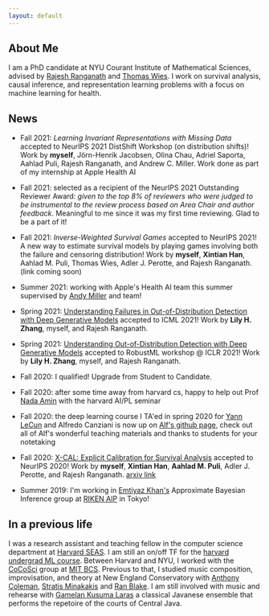 ```yaml
---
layout: default
---
```


## About Me

I am a PhD candidate at NYU Courant Institute of Mathematical Sciences,
advised by [Rajesh Ranganath](https://cims.nyu.edu/~rajeshr/) and 
[Thomas Wies](https://cs.nyu.edu/wies/). I work on survival analysis, 
causal inference, and representation learning problems with a focus on machine learning for health.


## News

* Fall 2021: *Learning Invariant Representations with Missing Data* accepted to NeurIPS 2021 DistShift Workshop (on distribution shifts)!
Work by **myself**, Jörn-Henrik Jacobsen, Olina Chau, Adriel Saporta, Aahlad Puli, Rajesh Ranganath, and Andrew C. Miller. Work done as
part of my internship at Apple Health AI

* Fall 2021: selected as a recipient of the NeurIPS 2021 Outstanding Reviewer Award: *given to the top 8% of reviewers who were judged to be instrumental to the review process based on Area Chair and author feedback*. Meaningful to me since it was my first time reviewing. Glad to be a part of it!

* Fall 2021: *Inverse-Weighted Survival Games* accepted to NeurIPS 2021! 
A new way to estimate survival models 
by playing games involving both the failure and censoring distribution!
Work by **myself**, **Xintian Han**, Aahlad M. Puli, Thomas Wies, Adler J. Perotte, and Rajesh Ranganath. (link coming soon)

* Summer 2021: working with Apple's Health AI team this summer supervised by [Andy Miller](https://andymiller.github.io/) and team!

<!--
* Spring 2021: some work on games for training survival models in submission! Work by **myself**, **Xintian Han**, Aahlad M. Puli, Thomas Wies, Adler J. Perotte, and Rajesh Ranganath.
-->
	
* Spring 2021: [Understanding Failures in Out-of-Distribution Detection with Deep Generative Models](https://icml.cc/Conferences/2021/AcceptedPapersInitial) accepted to ICML 2021! Work by **Lily H. Zhang**, myself, and Rajesh Ranganath.

* Spring 2021: [Understanding Out-of-Distribution Detection with Deep Generative Models](https://sites.google.com/connect.hku.hk/robustml-2021/accepted-papers/paper-045) accepted to RobustML workshop @ ICLR 2021! Work by **Lily H. Zhang**, myself, and Rajesh Ranganath.

* Fall 2020: I qualified! Upgrade from Student to Candidate. 

* Fall 2020: after some time away from harvard cs, happy to help out Prof [Nada Amin](https://namin.seas.harvard.edu/people/nada-amin) with the harvard AI/PL seminar 

* Fall 2020: the deep learning course I TA'ed in spring 2020 for [Yann LeCun](http://yann.lecun.com/) and Alfredo Canziani is now up on [Alf's github page](https://atcold.github.io/pytorch-Deep-Learning/), check out all of Alf's wonderful teaching materials and thanks to students for your notetaking

* Fall 2020: [X-CAL: Explicit Calibration for Survival Analysis](https://papers.nips.cc/paper/2020/hash/d4a93297083a23cc099f7bd6a8621131-Abstract.html?fbclid=IwAR0N1TGoxo2EOO9CukVt5baIgY0wW9Mell_GkgzKvzPBuSxahMTpc6GuNUI) accepted to NeurIPS 2020! Work by **myself**, **Xintian Han**, **Aahlad M. Puli**, Adler J. Perotte, and Rajesh Ranganath. [arxiv link](https://arxiv.org/pdf/2101.05346.pdf)

* Summer 2019: I'm working in [Emtiyaz Khan's](https://emtiyaz.github.io/) Approximate Bayesian Inference group at [RIKEN AIP](https://aip.riken.jp/) in Tokyo!

## In a previous life

I was a research assistant and teaching fellow in the computer science department 
at [Harvard SEAS](https://www.seas.harvard.edu/).
I am still an on/off TF for the 
[harvard undergrad ML course](https://harvard-ml-courses.github.io/cs181-web/).
Between Harvard and NYU, I worked with the 
[CoCoSci](http://cocosci.mit.edu/) group at 
[MIT BCS](https://bcs.mit.edu/).
Previous to that, I studied music composition, improvisation, and theory 
at New England Conservatory with 
[Anthony Coleman](https://en.wikipedia.org/wiki/Anthony_Coleman),
[Stratis Minakakis](https://www.stratisminakakis.info) 
and [Ran Blake](https://ranblake.com/).
I am still involved with music and rehearse with
[Gamelan Kusuma Laras](https://kusumalaras.org/) a classical Javanese ensemble 
that performs the repetoire of the courts of Central Java.

<!--
<p>
Mark Goldstein<br>
<a href="https://en.wikipedia.org/wiki/Courant_Institute_of_Mathematical_Sciences">Courant Institute of Mathematical Sciences</a><br>
pronouns: he/him/his <br>
</p>
-->

  <!---
    I'm curious about how we can understand phenomena in and around us
    (e.g. in healthcare, environment, art)
    with a mix of mechanistic and probabilistic explanations.
    For this reason I work on methodology in inference.
    If we then use such models to make decisions, we should explore
    what it means to do so safely.
    <br> 
-->


<!-- this cool <a href="https://pl-ai-seminar.seas.harvard.edu/">seminar on the intersection of AI and PL research</a> -->

<!--
Previously, I was a research assistant and teaching fellow in the Computer Science department at <a href="https://www.seas.harvard.edu/">Harvard SEAS</a>, 
where I worked primarily with <a href="https://www.seltzer.com/margo/">Margo Seltzer</a> and taught primarily for
<a href="https://finale.seas.harvard.edu/">Finale Doshi-Velez</a> and <a href="http://nlp.seas.harvard.edu/rush.html">Sasha Rush</a>. Between Harvard and NYU, I worked
with the <a href="http://cocosci.mit.edu/">CoCoSci</a> group at <a href="https://bcs.mit.edu/">MIT BCS</a> on model-based RL under
<a href="https://cbmm.mit.edu/about/people/tsividis">Pedro Tsividis</a> and <a href="http://cocosci.mit.edu/josh">Josh Tenenbaum</a>.
-->

